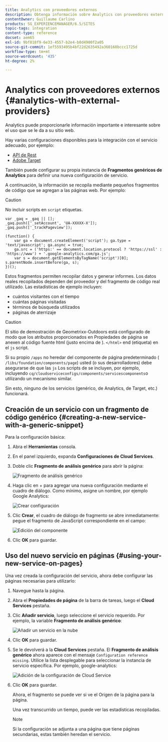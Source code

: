 ```yaml
---
title: Analytics con proveedores externos
description: Obtenga información sobre Analytics con proveedores externos.
contentOwner: Guillaume Carlino
products: SG_EXPERIENCEMANAGER/6.5/SITES
topic-tags: integration
content-type: reference
docset: aem65
exl-id: 9bf818f9-6e33-4557-b2e4-b0d4900f2a05
source-git-commit: 1ef5593495b4bf22d2635492a360168bccc1725d
workflow-type: tm+mt
source-wordcount: '435'
ht-degree: 2%

---
```



# Analytics con proveedores externos {#analytics-with-external-providers}

Analytics puede proporcionarle información importante e interesante sobre el uso que se le da a su sitio web.

Hay varias configuraciones disponibles para la integración con el servicio adecuado, por ejemplo:

* [API de Rest](/help/sites-administering/adobeanalytics.md)
* [Adobe Target](/help/sites-administering/target.md)

También puede configurar su propia instancia de **Fragmentos genéricos de Analytics** para definir una nueva configuración de servicio.

A continuación, la información se recopila mediante pequeños fragmentos de código que se agregan a las páginas web. Por ejemplo:

>[!CAUTION]
>
>No incluir scripts en `script` etiquetas.

```
var _gaq = _gaq || [];
_gaq.push(['_setAccount', 'UA-XXXXX-X']);
_gaq.push(['_trackPageview']);

(function() {
    var ga = document.createElement('script'); ga.type = 'text/javascript'; ga.async = true;
    ga.src = ('https:' == document.location.protocol ? 'https://ssl' : 'https://www') + '.google-analytics.com/ga.js';
    var s = document.getElementsByTagName('script')[0]; s.parentNode.insertBefore(ga, s);
})();
```

Estos fragmentos permiten recopilar datos y generar informes. Los datos reales recopilados dependen del proveedor y del fragmento de código real utilizado. Las estadísticas de ejemplo incluyen:

* cuántos visitantes con el tiempo
* cuántas páginas visitadas
* términos de búsqueda utilizados
* páginas de aterrizaje

>[!CAUTION]
>
>El sitio de demostración de Geometrixx-Outdoors está configurado de modo que los atributos proporcionados en Propiedades de página se anexen al código fuente html (justo encima de ). `</html>` end (etiqueta) en el `js` script.
>
>Si su propio `/apps` no heredar del componente de página predeterminado ( `/libs/foundation/components/page`) usted (o sus desarrolladores) debe asegurarse de que las `js` Los scripts de se incluyen, por ejemplo, incluyendo `cq/cloudserviceconfigs/components/servicescomponents`o utilizando un mecanismo similar.
>
>Sin esto, ninguno de los servicios (genérico, de Analytics, de Target, etc.) funcionará.

## Creación de un servicio con un fragmento de código genérico {#creating-a-new-service-with-a-generic-snippet}

Para la configuración básica:

1. Abra el **Herramientas** consola.
1. En el panel izquierdo, expanda **Configuraciones de Cloud Services**.
1. Doble clic **Fragmento de análisis genérico** para abrir la página:

   ![Fragmento de análisis genérico](assets/analytics_genericoverview.png)

1. Haga clic en + para agregar una nueva configuración mediante el cuadro de diálogo. Como mínimo, asigne un nombre, por ejemplo Google Analytics:

   ![Crear configuración](assets/analytics_addconfig.png)

1. Clic **Crear**, el cuadro de diálogo de fragmento se abre inmediatamente: pegue el fragmento de JavaScript correspondiente en el campo:

   ![Edición del componente](assets/analytics_snippet.png)

1. Clic **OK** para guardar.

## Uso del nuevo servicio en páginas {#using-your-new-service-on-pages}

Una vez creada la configuración del servicio, ahora debe configurar las páginas necesarias para utilizarlo:

1. Navegue hasta la página.
1. Abra el **Propiedades de página** de la barra de tareas, luego el **Cloud Services** pestaña.
1. Clic **Añadir servicio**, luego seleccione el servicio requerido. Por ejemplo, la variable **Fragmento de análisis genérico**:

   ![Añadir un servicio en la nube](assets/analytics_selectservice.png)

1. Clic **OK** para guardar.
1. Se le devolverá a la **Cloud Services** pestaña. El **Fragmento de análisis genérico** ahora aparece con el mensaje `Configuration reference missing`. Utilice la lista desplegable para seleccionar la instancia de servicio específica. Por ejemplo, google-analytics:

   ![Adición de la configuración de Cloud Service](assets/analytics_selectspecificservice.png)

1. Clic **OK** para guardar.

   Ahora, el fragmento se puede ver si ve el Origen de la página para la página.

   Una vez transcurrido un tiempo, puede ver las estadísticas recopiladas.

   >[!NOTE]
   >
   >Si la configuración se adjunta a una página que tiene páginas secundarias, estas también heredan el servicio.
